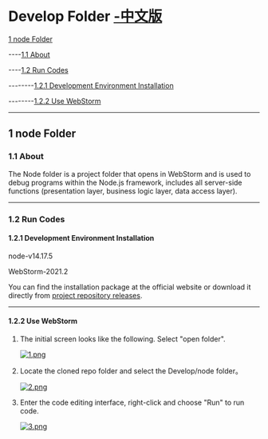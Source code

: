 # Develop Folder [-中文版](./README.md)

[1 node Folder](./README_eng.md#1-node-folder)

----[1.1 About](.README_eng.md#11-about)

----[1.2 Run Codes](.README_eng.md#12-run-codes)

--------[1.2.1 Development Environment Installation](./README_eng.md#121-development-environment-installation)

--------[1.2.2 Use WebStorm](./README_eng.md#122-use-webstorm)

------

## 1 node Folder

### 1.1 About

The Node folder is a project folder that opens in WebStorm and is used to debug programs within the Node.js framework, includes all server-side functions (presentation layer, business logic layer, data access layer).

------

### 1.2 Run Codes

#### 1.2.1 Development Environment Installation

node-v14.17.5

WebStorm-2021.2

You can find the installation package at the official website or download it directly from [project repository releases](https://github.com/VMAxCoding/VMAClubSystem/releases/tag/IDES).

------

#### 1.2.2 Use WebStorm

1. The initial screen looks like the following. Select "open folder".

   [![1.png](https://i.postimg.cc/FFWr7NPw/1.png)](../DevDoc/ImageHostingBackup/Develop.README/1.png)

2. Locate the cloned repo folder and select the Develop/node folder。

   [![2.png](https://i.postimg.cc/3JkKGVVN/2.png)](../DevDoc/ImageHostingBackup/Develop.README/2.png)

3. Enter the code editing interface, right-click and choose "Run" to run code.

   [![3.png](https://i.postimg.cc/DyR7P53g/3.png)](../DevDoc/ImageHostingBackup/Develop.README/3.png)
